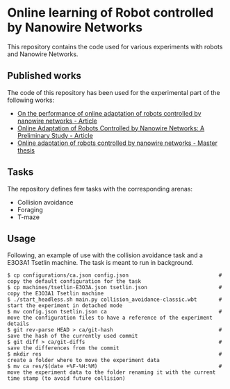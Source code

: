 # Online learning of Robot controlled by Nanowire Networks

This repository contains the code used for various experiments with robots and Nanowire Networks.

## Published works

The code of this repository has been used for the experimental part of the following works:

- [On the performance of online adaptation of robots controlled by nanowire networks - Article](https://ieeexplore.ieee.org/abstract/document/10366266)
- [Online Adaptation of Robots Controlled by Nanowire Networks: A Preliminary Study - Article](https://link.springer.com/chapter/10.1007/978-3-031-31183-3_14)
- [Online adaptation of robots controlled by nanowire networks - Master thesis](https://amslaurea.unibo.it/id/eprint/25396)

## Tasks

The repository defines few tasks with the corresponding arenas:

- Collision avoidance
- Foraging
- T-maze

## Usage

Following, an example of use with the collision avoidance task and a E3O3A1 Tsetlin machine. The task is meant to run in background.

```
$ cp configurations/ca.json config.json                             # copy the default configuration for the task
$ cp machines/tsetlin-E3O3A.json tsetlin.json                       # copy the E3O3A1 Tsetlin machine
$ ./start_headless.sh main.py collision_avoidance-classic.wbt       # start the experiment in detached mode
$ mv config.json tsetlin.json ca                                    # move the configuration files to have a reference of the experiment details
$ git rev-parse HEAD > ca/git-hash                                  # save the hash of the currently used commit
$ git diff > ca/git-diffs                                           # save the differences from the commit
$ mkdir res                                                         # create a folder where to move the experiment data
$ mv ca res/$(date +%F-%H:%M)                                       # move the experiment data to the folder renaming it with the current time stamp (to avoid future collision)
```
